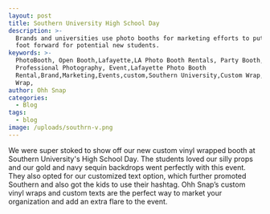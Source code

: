 ```yaml
---
layout: post
title: Southern University High School Day
description: >-
  Brands and universities use photo booths for marketing efforts to put the best
  foot forward for potential new students.
keywords: >-
  PhotoBooth, Open Booth,Lafayette,LA Photo Booth Rentals, Party Booth,
  Professional Photography, Event,Lafayette Photo Booth
  Rental,Brand,Marketing,Events,custom,Southern University,Custom Wrap,Vinyl
  Wrap,
author: Ohh Snap
categories:
  - Blog
tags:
  - blog
image: /uploads/southrn-v.png
---
```

We were super stoked to show off our new custom vinyl wrapped booth at Southern University's High School Day. The students loved our silly props and our gold and navy sequin backdrops went perfectly with this event. They also opted for our customized text option, which further promoted Southern and also got the kids to use their hashtag. Ohh Snap’s custom vinyl wraps and custom texts are the perfect way to market your organization and add an extra flare to the event.